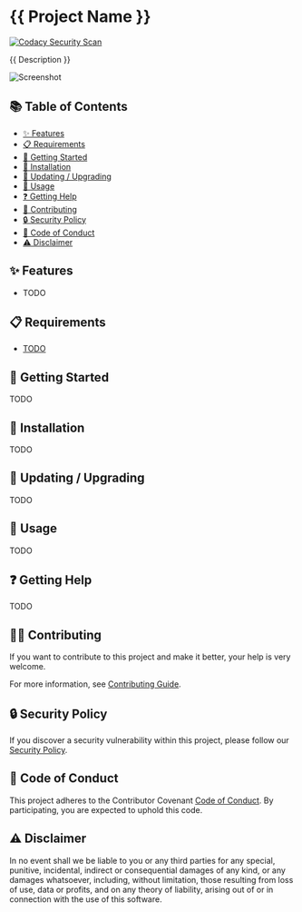 # {{ Project Name }}

[![Codacy Security Scan](https://github.com/erdaltsksn/new-project/actions/workflows/security-scan.yml/badge.svg)](https://github.com/erdaltsksn/new-project/actions/workflows/security-scan.yml)

{{ Description }}

![Screenshot](assets/screenshot.png)

## 📚 Table of Contents

- [✨ Features](#-features)
- [📋 Requirements](#-requirements)
- [🏁 Getting Started](#-getting-started)
- [🔧 Installation](#-installation)
- [🔄 Updating / Upgrading](#-updating--upgrading)
- [📝 Usage](#-usage)
- [❓ Getting Help](#-getting-help)
- [🤝 Contributing](#-contributing)
- [🔒 Security Policy](#-security-policy)
- [📜 Code of Conduct](#-code-of-conduct)
- [⚠️ Disclaimer](#️-disclaimer)

## ✨ Features

- TODO

## 📋 Requirements

- [TODO](TODO)

## 🏁 Getting Started

TODO

## 🔧 Installation

TODO

## 🔄 Updating / Upgrading

TODO

## 📝 Usage

TODO

## ❓ Getting Help

TODO

## 🤝🏽 Contributing

If you want to contribute to this project and make it better, your help is very
welcome.

For more information, see [Contributing Guide](https://github.com/erdaltsksn/.github/blob/main/CONTRIBUTING.md).

## 🔒 Security Policy

If you discover a security vulnerability within this project, please follow our
[Security Policy](https://github.com/erdaltsksn/.github/blob/main/SECURITY.md).

## 📜 Code of Conduct

This project adheres to the Contributor Covenant [Code of Conduct](https://github.com/erdaltsksn/.github/blob/main/CODE_OF_CONDUCT.md).
By participating, you are expected to uphold this code.

## ⚠️ Disclaimer

In no event shall we be liable to you or any third parties for any special,
punitive, incidental, indirect or consequential damages of any kind, or any
damages whatsoever, including, without limitation, those resulting from loss of
use, data or profits, and on any theory of liability, arising out of or in
connection with the use of this software.

